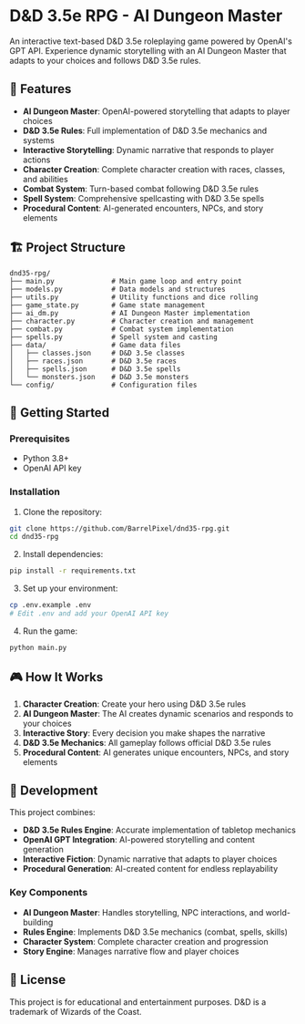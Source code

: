 # D&D 3.5e RPG - AI Dungeon Master

An interactive text-based D&D 3.5e roleplaying game powered by OpenAI's GPT API. Experience dynamic storytelling with an AI Dungeon Master that adapts to your choices and follows D&D 3.5e rules.

## 🎲 Features

- **AI Dungeon Master**: OpenAI-powered storytelling that adapts to player choices
- **D&D 3.5e Rules**: Full implementation of D&D 3.5e mechanics and systems
- **Interactive Storytelling**: Dynamic narrative that responds to player actions
- **Character Creation**: Complete character creation with races, classes, and abilities
- **Combat System**: Turn-based combat following D&D 3.5e rules
- **Spell System**: Comprehensive spellcasting with D&D 3.5e spells
- **Procedural Content**: AI-generated encounters, NPCs, and story elements

## 🏗️ Project Structure

```
dnd35-rpg/
├── main.py              # Main game loop and entry point
├── models.py            # Data models and structures
├── utils.py             # Utility functions and dice rolling
├── game_state.py        # Game state management
├── ai_dm.py             # AI Dungeon Master implementation
├── character.py         # Character creation and management
├── combat.py            # Combat system implementation
├── spells.py            # Spell system and casting
├── data/                # Game data files
│   ├── classes.json     # D&D 3.5e classes
│   ├── races.json       # D&D 3.5e races
│   ├── spells.json      # D&D 3.5e spells
│   └── monsters.json    # D&D 3.5e monsters
└── config/              # Configuration files
```

## 🚀 Getting Started

### Prerequisites
- Python 3.8+
- OpenAI API key

### Installation

1. Clone the repository:
```bash
git clone https://github.com/BarrelPixel/dnd35-rpg.git
cd dnd35-rpg
```

2. Install dependencies:
```bash
pip install -r requirements.txt
```

3. Set up your environment:
```bash
cp .env.example .env
# Edit .env and add your OpenAI API key
```

4. Run the game:
```bash
python main.py
```

## 🎮 How It Works

1. **Character Creation**: Create your hero using D&D 3.5e rules
2. **AI Dungeon Master**: The AI creates dynamic scenarios and responds to your choices
3. **Interactive Story**: Every decision you make shapes the narrative
4. **D&D 3.5e Mechanics**: All gameplay follows official D&D 3.5e rules
5. **Procedural Content**: AI generates unique encounters, NPCs, and story elements

## 🔧 Development

This project combines:
- **D&D 3.5e Rules Engine**: Accurate implementation of tabletop mechanics
- **OpenAI GPT Integration**: AI-powered storytelling and content generation
- **Interactive Fiction**: Dynamic narrative that adapts to player choices
- **Procedural Generation**: AI-created content for endless replayability

### Key Components

- **AI Dungeon Master**: Handles storytelling, NPC interactions, and world-building
- **Rules Engine**: Implements D&D 3.5e mechanics (combat, spells, skills)
- **Character System**: Complete character creation and progression
- **Story Engine**: Manages narrative flow and player choices

## 📝 License

This project is for educational and entertainment purposes. D&D is a trademark of Wizards of the Coast.